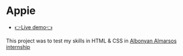 # Appie

- [👉Live demo👈](https://appie-fathy.netlify.app/)

This project was to test my skills in HTML & CSS in [Albonyan Almarsos internship](https://www.albonyanalmarsos.org/)
